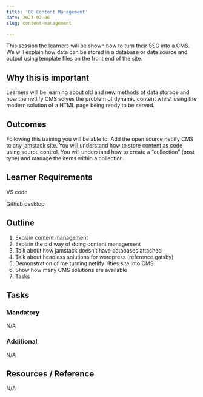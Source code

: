```yaml
---
title: '08 Content Management'
date: 2021-02-06
slug: content-management

---
```

This session the learners will be shown how to turn their SSG into a CMS. We will explain how data can be stored in a database or data source and output using template files on the front end of the site.

## **Why this is important**

Learners will be learning about old and new methods of data storage and how the netlify CMS solves the problem of dynamic content whilst using the modern solution of a HTML page being ready to be served.

## **Outcomes**

Following this training you will be able to: Add the open source netlify CMS to any jamstack site. You will understand how to store content as code using source control. You will understand how to create a “collection” (post type) and manage the items within a collection.

## **Learner Requirements**

VS code

Github desktop

## **Outline**

1. Explain content management
2. Explain the old way of doing content management
3. Talk about how jamstack doesn’t have databases attached
4. Talk about headless solutions for wordpress (reference gatsby)
5. Demonstration of me turning netlify 11ties site into CMS
6. Show how many CMS solutions are available
7. Tasks

## **Tasks**

### **Mandatory**

N/A

### **Additional**

N/A

## **Resources / Reference**

N/A